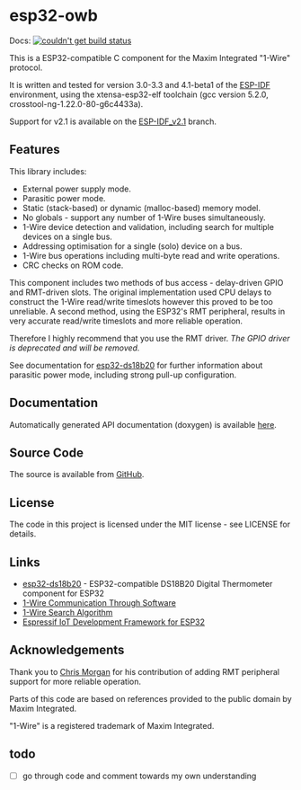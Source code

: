 # esp32-owb
Docs: [![couldn't get build status](https://api.travis-ci.com/wolffshots/esp32-owb.svg?branch=main "Current doc build status")](https://davidantliff.github.io/esp32-owb/index.html)

This is a ESP32-compatible C component for the Maxim Integrated "1-Wire" protocol.

It is written and tested for version 3.0-3.3 and 4.1-beta1 of the [ESP-IDF](https://github.com/espressif/esp-idf) 
environment, using the xtensa-esp32-elf toolchain (gcc version 5.2.0, crosstool-ng-1.22.0-80-g6c4433a).

Support for v2.1 is available on the [ESP-IDF_v2.1](https://github.com/DavidAntliff/esp32-owb/tree/ESP-IDF_v2.1) branch.

## Features

This library includes:

 * External power supply mode.
 * Parasitic power mode.
 * Static (stack-based) or dynamic (malloc-based) memory model.
 * No globals - support any number of 1-Wire buses simultaneously.
 * 1-Wire device detection and validation, including search for multiple devices on a single bus.
 * Addressing optimisation for a single (solo) device on a bus.
 * 1-Wire bus operations including multi-byte read and write operations.
 * CRC checks on ROM code.

This component includes two methods of bus access - delay-driven GPIO and RMT-driven slots.
The original implementation used CPU delays to construct the 1-Wire read/write timeslots
however this proved to be too unreliable. A second method, using the ESP32's RMT peripheral,
results in very accurate read/write timeslots and more reliable operation.

Therefore I highly recommend that you use the RMT driver. *The GPIO driver is deprecated and will be removed.*

See documentation for [esp32-ds18b20](https://www.github.com/DavidAntliff/esp32-ds18b20-example#parasitic-power-mode) 
for further information about parasitic power mode, including strong pull-up configuration.

## Documentation

Automatically generated API documentation (doxygen) is available [here](https://davidantliff.github.io/esp32-owb/index.html).

## Source Code

The source is available from [GitHub](https://www.github.com/DavidAntliff/esp32-owb).

## License

The code in this project is licensed under the MIT license - see LICENSE for details.

## Links

 * [esp32-ds18b20](https://github.com/DavidAntliff/esp32-ds18b20) - ESP32-compatible DS18B20 Digital Thermometer 
                                                                    component for ESP32
 * [1-Wire Communication Through Software](https://www.maximintegrated.com/en/app-notes/index.mvp/id/126)
 * [1-Wire Search Algorithm](https://www.maximintegrated.com/en/app-notes/index.mvp/id/187)
 * [Espressif IoT Development Framework for ESP32](https://github.com/espressif/esp-idf)

## Acknowledgements

Thank you to [Chris Morgan](https://github.com/chmorgan) for his contribution of adding RMT peripheral support for more
reliable operation.

Parts of this code are based on references provided to the public domain by Maxim Integrated.

"1-Wire" is a registered trademark of Maxim Integrated.

## todo

- [ ] go through code and comment towards my own understanding